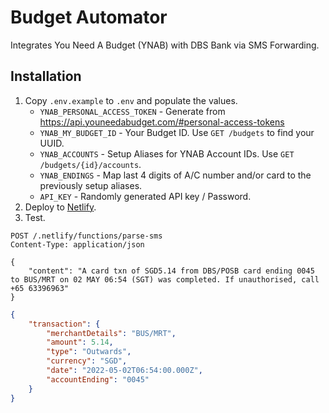# Budget Automator

Integrates You Need A Budget (YNAB) with DBS Bank via SMS Forwarding.

## Installation
1. Copy `.env.example` to `.env` and populate the values.
    * `YNAB_PERSONAL_ACCESS_TOKEN` - Generate from https://api.youneedabudget.com/#personal-access-tokens
    * `YNAB_MY_BUDGET_ID` - Your Budget ID. Use `GET /budgets` to find your UUID.
    * `YNAB_ACCOUNTS` - Setup Aliases for YNAB Account IDs. Use `GET /budgets/{id}/accounts`.
    * `YNAB_ENDINGS` - Map last 4 digits of A/C number and/or card to the previously setup aliases.
    * `API_KEY` - Randomly generated API key / Password.
2. Deploy to [Netlify](https://www.netlify.com/blog/2016/09/29/a-step-by-step-guide-deploying-on-netlify/).
3. Test.

```http request
POST /.netlify/functions/parse-sms
Content-Type: application/json

{
    "content": "A card txn of SGD5.14 from DBS/POSB card ending 0045 to BUS/MRT on 02 MAY 06:54 (SGT) was completed. If unauthorised, call +65⁭ 6339⁭6963"
}
```
```json
{
    "transaction": {
        "merchantDetails": "BUS/MRT",
        "amount": 5.14,
        "type": "Outwards",
        "currency": "SGD",
        "date": "2022-05-02T06:54:00.000Z",
        "accountEnding": "0045"
    }
}
```